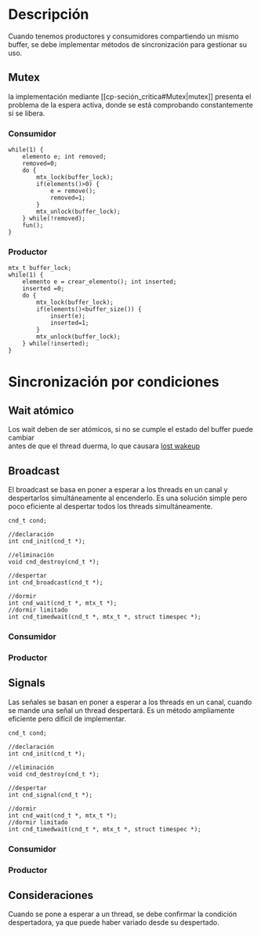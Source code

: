 # Descripción
Cuando tenemos productores y consumidores compartiendo un mismo buffer, se debe implementar métodos de sincronización para gestionar su uso.
## Mutex
la implementación mediante [[cp-seción_critica#Mutex|mutex]] presenta el problema de la espera activa, donde se está comprobando constantemente si se libera.
### Consumidor
```
while(1) {  
	elemento e; int removed;  
	removed=0;  
	do {  
		mtx_lock(buffer_lock);  
		if(elements()>0) {  
			e = remove();  
			removed=1;  
		}  
		mtx_unlock(buffer_lock);  
	} while(!removed);  
	fun();
}
```
### Productor
```
mtx_t buffer_lock;
while(1) {
	elemento e = crear_elemento(); int inserted;
	inserted =0;
	do {
		mtx_lock(buffer_lock);
		if(elements()<buffer_size()) {
			insert(e);
			inserted=1;
		}
		mtx_unlock(buffer_lock);
	} while(!inserted);
}
```
# Sincronización por condiciones
## Wait atómico
Los wait deben de ser atómicos, si no se cumple el estado del buffer puede cambiar  
antes de que el thread duerma, lo que causara [lost wakeup]()
## Broadcast
El broadcast se basa en poner a esperar a los threads en un canal y despertarlos simultáneamente al encenderlo. Es una solución simple pero poco eficiente al despertar todos los threads simultáneamente.
```
cnd_t cond;

//declaración
int cnd_init(cnd_t *);

//eliminación
void cnd_destroy(cnd_t *);

//despertar
int cnd_broadcast(cnd_t *);

//dormir
int cnd_wait(cnd_t *, mtx_t *);
//dormir limitado
int cnd_timedwait(cnd_t *, mtx_t *, struct timespec *);
```
### Consumidor
### Productor
## Signals
Las señales se basan en poner a esperar a los threads en un canal, cuando se mande una señal un thread despertará. Es un método ampliamente eficiente pero difícil de implementar.
```
cnd_t cond;

//declaración
int cnd_init(cnd_t *);

//eliminación
void cnd_destroy(cnd_t *);

//despertar
int cnd_signal(cnd_t *);

//dormir
int cnd_wait(cnd_t *, mtx_t *);
//dormir limitado
int cnd_timedwait(cnd_t *, mtx_t *, struct timespec *);
```
### Consumidor
### Productor
## Consideraciones
Cuando se pone a esperar a un thread, se debe confirmar la condición despertadora, ya que puede haber variado desde su despertado.
